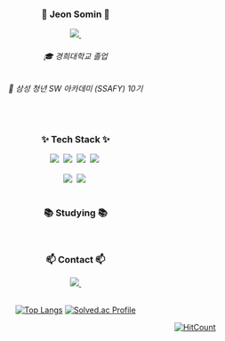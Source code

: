 <h3 align="center">👋 Jeon Somin 👋</h3>
<div align="center">

<a href="https://numerous-dumpling-9ea.notion.site/about-moakong-c8f8585190ab4136855d1af0e68ce18b?pvs=4">
  <img src="https://img.shields.io/badge/portfolio-000000.svg?style=for-the-badge&logo=&logoColor=white" />&nbsp
</a>
<h6>🎓 경희대학교 졸업</h6>
<h6>🔎 삼성 청년 SW 아카데미 (SSAFY) 10기</h6>
</div>

<br>

<h3 align="center">✨ Tech Stack ✨</h3>
<div align="center">
  <img src="https://img.shields.io/badge/java-1daabb.svg?style=for-the-badge&logo=java&logoColor=white" />&nbsp
  <img src="https://img.shields.io/badge/Spring-6DB33F.svg?style=for-the-badge&logo=spring&logoColor=white" />&nbsp
  <img src="https://img.shields.io/badge/springBoot-6DB33F.svg?style=for-the-badge&logo=springboot&logoColor=white" />&nbsp
  <img src="https://img.shields.io/badge/mysql-4479A1.svg?style=for-the-badge&logo=mysql&logoColor=white" />&nbsp  
</div>
<br>

<div align="center">
  <img src="https://img.shields.io/badge/typescript-3178C6.svg?style=for-the-badge&logo=typescript&logoColor=white" />&nbsp
  <img src="https://img.shields.io/badge/vuejs-4FC08D.svg?style=for-the-badge&logo=vuedotjs&logoColor=61DAFB" />&nbsp
</div>    

<br>

<h3 align="center">📚 Studying 📚</h3>
<div align="center">
  
</div>

<br>

<h3 align="center">📫 Contact 📫</h3>
<div align="center">
  <a href="mailto:goflvhxj96@naver.com">
    <img
      src="https://img.shields.io/badge/goflvhxj96@naver.com-D14836?style=for-the-badge&logo=gmail&logoColor=white"/>&nbsp
  </a>
</div>

<br>

<div align="center">

[![Top Langs](https://github-readme-stats.vercel.app/api/top-langs/?username=goflvhxj96)](https://github.com/anuraghazra/github-readme-stats)
[![Solved.ac Profile](http://mazassumnida.wtf/api/v2/generate_badge?boj=som96)](https://solved.ac/som96/)
</div>
<div align="right">

  [![HitCount](https://hits.dwyl.com/goflvhxj96/goflvhxj96.svg?style=flat-square&show=unique)](http://hits.dwyl.com/goflvhxj96/goflvhxj96)

</div>
